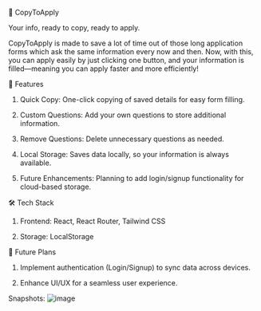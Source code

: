 📌 CopyToApply

Your info, ready to copy, ready to apply.

CopyToApply is made to save a lot of time out of those long application forms which ask the same information every now and then. Now, with this, you can apply easily by just clicking one button, and your information is filled—meaning you can apply faster and more efficiently!

🚀 Features

1. Quick Copy: One-click copying of saved details for easy form filling.

2. Custom Questions: Add your own questions to store additional information.

3. Remove Questions: Delete unnecessary questions as needed.

4. Local Storage: Saves data locally, so your information is always available.

5. Future Enhancements: Planning to add login/signup functionality for cloud-based storage.

🛠️ Tech Stack

1. Frontend: React, React Router, Tailwind CSS

2. Storage: LocalStorage

📌 Future Plans

1. Implement authentication (Login/Signup) to sync data across devices.

2. Enhance UI/UX for a seamless user experience.



Snapshots:
![image](https://github.com/user-attachments/assets/a1eb1767-8b74-4f25-a7c4-8142ee4b610f)


